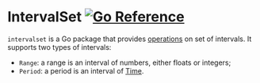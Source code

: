 # IntervalSet [![Go Reference](https://pkg.go.dev/badge/github.com/mickaelvieira/intervalset.svg)](https://pkg.go.dev/github.com/mickaelvieira/intervalset)

`intervalset` is a Go package that provides [operations](https://pkg.go.dev/github.com/mickaelvieira/intervalset#pkg-examples) on set of intervals. It supports two types of intervals:
- `Range`: a range is an interval of numbers, either floats or integers;
- `Period`: a period is an interval of [Time](https://pkg.go.dev/time#Time).
